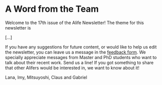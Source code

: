 # A Word from the Team

Welcome to the 17th issue of the Alife Newsletter! The theme for this newsletter is 

[...]


If you have any suggestions for future content, or would like to help us edit the newsletter, you can leave us a message in the [feedback form](https://forms.gle/jv7FdtdbWVTaTFGd9). We specially appreciate messages from Master and PhD students who want to talk about their recent work. Send us a line! If you got something to share that other Alifers would be interested in, we want to know about it!

Lana, Imy, Mitsuyoshi, Claus and Gabriel
